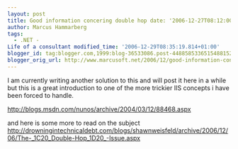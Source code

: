 ```yaml
---
layout: post
title: Good information concering double hop date: '2006-12-27T08:12:00.000+01:00'
author: Marcus Hammarberg
tags:
  - .NET -
Life of a consultant modified_time: '2006-12-29T08:35:19.814+01:00'
blogger_id: tag:blogger.com,1999:blog-36533086.post-4488585336515488152
blogger_orig_url: http://www.marcusoft.net/2006/12/good-information-concering-double-hop.html
---
```


I am currently writing another solution to this and will post it
here in a while but this is a great introduction to one of the more
trickier IIS concepts i have been forced to handle.

<http://blogs.msdn.com/nunos/archive/2004/03/12/88468.aspx>

and here is some more to read on the subject
<http://drowningintechnicaldebt.com/blogs/shawnweisfeld/archive/2006/12/06/The-_1C20_Double-Hop_1D20_-Issue.aspx>
